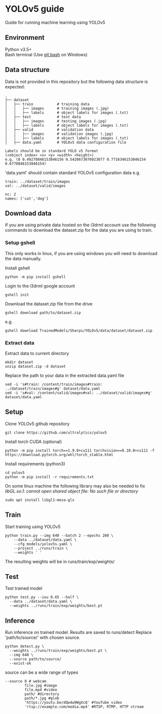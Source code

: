 # YOLOv5 guide
Guide for running machine learning using YOLOv5

## Environment
Python v3.5+  
Bash terminal (Use [git bash](https://git-scm.com/downloads) on Windows)

## Data structure
Data is not provided in this repository but the following data structure is expected:
```
.
├── dataset
│   ├── train           # training data
│   │   ├── images      # training images (.jpg)
│   │   ├── labels      # object labels for images (.txt)
│   ├── test            # test data
│   │   ├── images      # testing images (.jpg)
│   │   ├── labels      # object labels for images (.txt)
│   ├── valid           # validation data
│   │   ├── images      # validation images (.jpg)
│   │   ├── labels      # object labels for images (.txt)
│   ├── data.yaml       # YOLOv5 data configuration file
```
```
Labels should be in standard YOLO v5 format  
(<object index> <x> <y> <width> <height>) 
e.g. (8 0.49278846153846156 0.5420673076923077 0.7716346153846154 0.6778846153846154)
```
'data.yaml' should contain standard YOLOv5 configuration data e.g.
```
train: ../dataset/train/images
val: ../dataset/valid/images

nc: 2
names: ['cat','dog']
```

## Download data
If you are using private data hosted on the i3drml account use the following commands to download the dataset.zip for the data you are using to train.  

### Setup gshell
This only works in linux, if you are using windows you will need to download the data manually.  

Install gshell
```
python -m pip install gshell
```
Login to the i3drml google account
```
gshell init 
```
Download the dataset.zip file from the drive
```
gshell download path/to/dataset.zip
```
e.g.
```
gshell download TrainedModels/Sharps/YOLOv5/data/dataset/dataset.zip
```
### Extract data
Extract data to current directory
```
mkdir dataset
unzip dataset.zip -d dataset
```
Replace the path to your data in the extracted data.yaml file
```
sed -i 's#train: /content/train/images#train: ../dataset/train/images#g' dataset/data.yaml
sed -i 's#val: /content/valid/images#val: ../dataset/valid/images#g' dataset/data.yaml
```

## Setup
Clone YOLOv5 github repository
```
git clone https://github.com/ultralytics/yolov5
```
Install torch CUDA (optional)
```
python -m pip install torch==1.9.0+cu111 torchvision==0.10.0+cu111 -f https://download.pytorch.org/whl/torch_stable.html
```
Install requirements (python3)
```
cd yolov5
python -m pip install -r requirements.txt
```
On some linux machine the following library may also be needed to fix  
*libGL.so.1: cannot open shared object file: No such file or directory*
```
sudo apt install libgl1-mesa-glx
```

## Train
Start training using YOLOv5
```
python train.py --img 640 --batch 2 --epochs 200 \
    --data ../dataset/data.yaml \
    --cfg models/yolov5s.yaml \
    --project ../runs/train \
    --weights ' '
```
The resulting weights will be in runs/train/exp/weights/

## Test
Test trained model
```
python test.py --iou 0.65 --half \
  --data ../dataset/data.yaml \
  --weights ../runs/train/exp/weights/best.pt
```

## Inference
Run inference on trained model. Results are saved to runs/detect
Replace 'path/to/source/' with chosen source.
```
python detect.py \ 
  --weights ../runs/train/exp/weights/best.pt \
  --img 640 \
  --source path/to/source/
  --exist-ok
```
source can be a wide range of types
```
--source 0 # webcam
         file.jpg #image
         file.mp4 #video
         path/ #directory
         path/*.jpg #glob
         'https://youtu.be/dQw4w9WgXcQ' #YouTube video
         'rtsp://example.com/media.mp4' #RTSP, RTMP, HTTP stream
```
